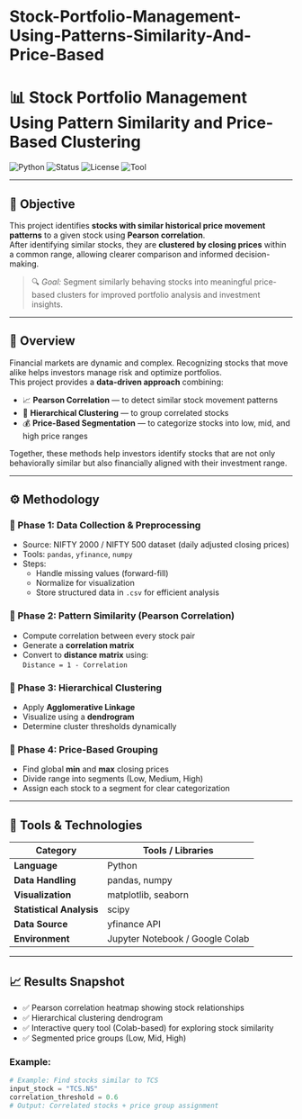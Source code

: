 # Stock-Portfolio-Management-Using-Patterns-Similarity-And-Price-Based
# 📊 Stock Portfolio Management Using Pattern Similarity and Price-Based Clustering

![Python](https://img.shields.io/badge/Python-3.8%2B-blue.svg)
![Status](https://img.shields.io/badge/Status-Completed-brightgreen)
![License](https://img.shields.io/badge/License-Academic-lightgrey)
![Tool](https://img.shields.io/badge/Tool-Google%20Colab-orange)

---

## 🎯 Objective
This project identifies **stocks with similar historical price movement patterns** to a given stock using **Pearson correlation**.  
After identifying similar stocks, they are **clustered by closing prices** within a common range, allowing clearer comparison and informed decision-making.

> 🔍 *Goal:* Segment similarly behaving stocks into meaningful price-based clusters for improved portfolio analysis and investment insights.

---

## 🧠 Overview
Financial markets are dynamic and complex. Recognizing stocks that move alike helps investors manage risk and optimize portfolios.  
This project provides a **data-driven approach** combining:

- 📈 **Pearson Correlation** — to detect similar stock movement patterns  
- 🧩 **Hierarchical Clustering** — to group correlated stocks  
- 💰 **Price-Based Segmentation** — to categorize stocks into low, mid, and high price ranges  

Together, these methods help investors identify stocks that are not only behaviorally similar but also financially aligned with their investment range.

---

## ⚙️ Methodology

### 🔹 Phase 1: Data Collection & Preprocessing
- Source: NIFTY 2000 / NIFTY 500 dataset (daily adjusted closing prices)  
- Tools: `pandas`, `yfinance`, `numpy`
- Steps:
  - Handle missing values (forward-fill)
  - Normalize for visualization
  - Store structured data in `.csv` for efficient analysis  

### 🔹 Phase 2: Pattern Similarity (Pearson Correlation)
- Compute correlation between every stock pair  
- Generate a **correlation matrix**  
- Convert to **distance matrix** using:  
  `Distance = 1 - Correlation`

### 🔹 Phase 3: Hierarchical Clustering
- Apply **Agglomerative Linkage**  
- Visualize using a **dendrogram**  
- Determine cluster thresholds dynamically  

### 🔹 Phase 4: Price-Based Grouping
- Find global **min** and **max** closing prices  
- Divide range into segments (Low, Medium, High)  
- Assign each stock to a segment for clear categorization  

---

## 🧩 Tools & Technologies

| Category | Tools / Libraries |
|-----------|------------------|
| **Language** | Python |
| **Data Handling** | pandas, numpy |
| **Visualization** | matplotlib, seaborn |
| **Statistical Analysis** | scipy |
| **Data Source** | yfinance API |
| **Environment** | Jupyter Notebook / Google Colab |

---

## 📈 Results Snapshot

- ✅ Pearson correlation heatmap showing stock relationships  
- ✅ Hierarchical clustering dendrogram  
- ✅ Interactive query tool (Colab-based) for exploring stock similarity  
- ✅ Segmented price groups (Low, Mid, High)  

### Example:
```python
# Example: Find stocks similar to TCS
input_stock = "TCS.NS"
correlation_threshold = 0.6
# Output: Correlated stocks + price group assignment
